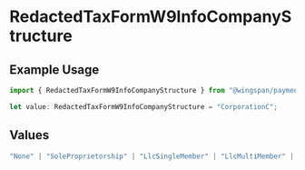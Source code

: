 # RedactedTaxFormW9InfoCompanyStructure

## Example Usage

```typescript
import { RedactedTaxFormW9InfoCompanyStructure } from "@wingspan/payments/sdk/models/shared";

let value: RedactedTaxFormW9InfoCompanyStructure = "CorporationC";
```

## Values

```typescript
"None" | "SoleProprietorship" | "LlcSingleMember" | "LlcMultiMember" | "CorporationS" | "LLCCorporationS" | "LLCCorporationC" | "LLCPartnership" | "CorporationC" | "Partnership"
```